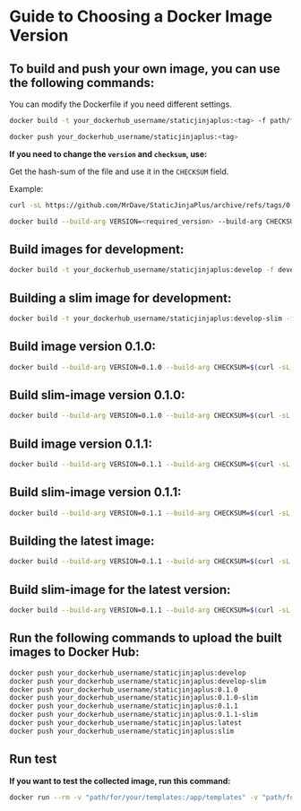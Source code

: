 # Guide to Choosing a Docker Image Version

## To build and push your own image, you can use the following commands:

You can modify the Dockerfile if you need different settings.

```sh
docker build -t your_dockerhub_username/staticjinjaplus:<tag> -f path/for/your/Dockerfile path/for/your/repository_with_Dockerfile
```
```sh
docker push your_dockerhub_username/staticjinjaplus:<tag>
```

**If you need to change the `version` and `checksum`, use:**

Get the hash-sum of the file and use it in the `CHECKSUM` field.

Example:

```sh
curl -sL https://github.com/MrDave/StaticJinjaPlus/archive/refs/tags/0.1.0.tar.gz | sha256sum
```

```sh
docker build --build-arg VERSION=<required_version> --build-arg CHECKSUM=<hash_sum> -t your_dockerhub_username/staticjinjaplus:<tag> -f path/for/your/Dockerfile .
```

## Build images for development:
```sh
docker build -t your_dockerhub_username/staticjinjaplus:develop -f develop/ubuntu/Dockerfile .
```
## Building a slim image for development:
```sh
docker build -t your_dockerhub_username/staticjinjaplus:develop-slim -f develop/python/Dockerfile .
```

## Build image version 0.1.0:
```sh
docker build --build-arg VERSION=0.1.0 --build-arg CHECKSUM=$(curl -sL https://github.com/MrDave/StaticJinjaPlus/archive/refs/tags/0.1.0.tar.gz | sha256sum | awk '{print $1}') -t your_dockerhub_username/staticjinjaplus:0.1.0 -f 0.1/ubuntu/Dockerfile .
```
## Build slim-image version 0.1.0:
```sh
docker build --build-arg VERSION=0.1.0 --build-arg CHECKSUM=$(curl -sL https://github.com/MrDave/StaticJinjaPlus/archive/refs/tags/0.1.0.tar.gz | sha256sum | awk '{print $1}') -t your_dockerhub_username/staticjinjaplus:0.1.0-slim -f 0.1/python/Dockerfile .
```
## Build image version 0.1.1:
```sh
docker build --build-arg VERSION=0.1.1 --build-arg CHECKSUM=$(curl -sL https://github.com/MrDave/StaticJinjaPlus/archive/refs/tags/0.1.1.tar.gz | sha256sum | awk '{print $1}') -t your_dockerhub_username/staticjinjaplus:0.1.1 -f 0.1/ubuntu/Dockerfile .
```
## Build slim-image version 0.1.1:
```sh
docker build --build-arg VERSION=0.1.1 --build-arg CHECKSUM=$(curl -sL https://github.com/MrDave/StaticJinjaPlus/archive/refs/tags/0.1.1.tar.gz | sha256sum | awk '{print $1}') -t your_dockerhub_username/staticjinjaplus:0.1.1-slim -f 0.1/python/Dockerfile .
```

## Building the latest image:
```sh
docker build --build-arg VERSION=0.1.1 --build-arg CHECKSUM=$(curl -sL https://github.com/MrDave/StaticJinjaPlus/archive/refs/tags/0.1.1.tar.gz | sha256sum | awk '{print $1}') -t your_dockerhub_username/staticjinjaplus:latest -f 0.1/ubuntu/Dockerfile .
```

## Build slim-image for the latest version:
```sh
docker build --build-arg VERSION=0.1.1 --build-arg CHECKSUM=$(curl -sL https://github.com/MrDave/StaticJinjaPlus/archive/refs/tags/0.1.1.tar.gz | sha256sum | awk '{print $1}') -t your_dockerhub_username/staticjinjaplus:slim -f 0.1/python/Dockerfile .
``` 

## Run the following commands to upload the built images to Docker Hub:

```sh
docker push your_dockerhub_username/staticjinjaplus:develop
docker push your_dockerhub_username/staticjinjaplus:develop-slim
docker push your_dockerhub_username/staticjinjaplus:0.1.0
docker push your_dockerhub_username/staticjinjaplus:0.1.0-slim
docker push your_dockerhub_username/staticjinjaplus:0.1.1
docker push your_dockerhub_username/staticjinjaplus:0.1.1-slim
docker push your_dockerhub_username/staticjinjaplus:latest
docker push your_dockerhub_username/staticjinjaplus:slim
```

## Run test

**If you want to test the collected image, run this command:**

```sh
docker run --rm -v "path/for/your/templates:/app/templates" -v "path/for/your/build:/app/build" your_dockerhub_username/staticjinjaplus:<tag> -w
```
